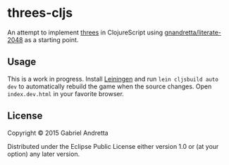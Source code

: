# threes-cljs

An attempt to implement [threes](http://asherv.com/threes/) in ClojureScript using [gnandretta/literate-2048](http://github.com/gnandretta/literate-2048) as a starting point.


## Usage

This is a work in progress. Install [Leiningen](http://github.com/technomancy/leiningen) and run `lein cljsbuild auto dev` to automatically rebuild the game when the source changes. Open `index.dev.html` in your favorite browser.


## License

Copyright © 2015 Gabriel Andretta

Distributed under the Eclipse Public License either version 1.0 or (at your option) any later version.
